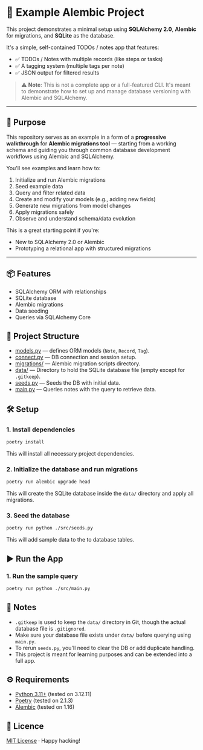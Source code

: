 # 🧪 Example Alembic Project

This project demonstrates a minimal setup using **SQLAlchemy 2.0**, **Alembic** for migrations, and **SQLite** as the database.

It's a simple, self-contained TODOs / notes app that features:

- ✅ TODOs / Notes with multiple records (like steps or tasks)
- ✅ A tagging system (multiple tags per note)
- ✅ JSON output for filtered results

> ⚠️ **Note**: This is not a complete app or a full-featured CLI. It's meant to demonstrate how to set up and manage database versioning with Alembic and SQLAlchemy.

---

## 🎯 Purpose

This repository serves as an example in a form of a **progressive walkthrough** for **Alembic migrations tool** — starting from a working schema and guiding you through common database development workflows using Alembic and SQLAlchemy.

You'll see examples and learn how to:

1. Initialize and run Alembic migrations
2. Seed example data
3. Query and filter related data
4. Create and modify your models (e.g., adding new fields)
5. Generate new migrations from model changes
6. Apply migrations safely
7. Observe and understand schema/data evolution

This is a great starting point if you're:
- New to SQLAlchemy 2.0 or Alembic
- Prototyping a relational app with structured migrations

---

## 📦 Features

- SQLAlchemy ORM with relationships
- SQLite database
- Alembic migrations
- Data seeding
- Queries via SQLAlchemy Core

## 📂 Project Structure

- [models.py](./src/models.py) — defines ORM models (`Note`, `Record`, `Tag`).
- [connect.py](./src/connect.py) — DB connection and session setup.
- [migrations/](./migrations/) — Alembic migration scripts directory.
- [data/](./data/) — Directory to hold the SQLite database file (empty except for `.gitkeep`).
- [seeds.py](./src/seeds.py) — Seeds the DB with initial data.
- [main.py](./src/main.py) — Queries notes with the query to retrieve data.

## 🛠️ Setup

### 1. Install dependencies

```bash
poetry install
```

This will install all necessary project dependencies.

### 2. Initialize the database and run migrations

```bash
poetry run alembic upgrade head
```

This will create the SQLite database inside the `data/` directory and apply all migrations.

### 3. Seed the database

```bash
poetry run python ./src/seeds.py
```

This will add sample data to the to database tables.

## ▶️ Run the App

### 1. Run the sample query

```bash
poetry run python ./src/main.py
```

## 📝 Notes

* `.gitkeep` is used to keep the `data/` directory in Git, though the actual database file is `.gitignored`.
* Make sure your database file exists under `data/` before querying using `main.py`.
* To rerun `seeds.py`, you'll need to clear the DB or add duplicate handling.
* This project is meant for learning purposes and can be extended into a full app.

## ⚙️ Requirements

* [Python 3.11+](https://www.python.org/downloads/) (tested on 3.12.11)
* [Poetry](https://python-poetry.org/) (tested on 2.1.3)
* [Alembic](https://alembic.sqlalchemy.org/en/latest/) (tested on 1.16)

## 📄 Licence

[MIT License](./LICENSE) · Happy hacking!
